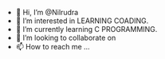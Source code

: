 - 👋 Hi, I’m @Nilrudra
- 👀 I’m interested in LEARNING COADING.
- 🌱 I’m currently learning C PROGRAMMING.
- 💞️ I’m looking to collaborate on 
- 📫 How to reach me ...

<!---
Nilrudra/Nilrudra is a ✨ special ✨ repository because its `README.md` (this file) appears on your GitHub profile.
You can click the Preview link to take a look at your changes.
--->
